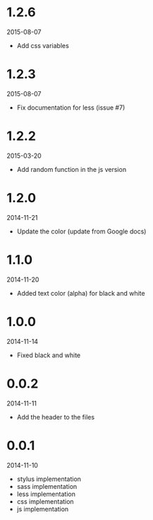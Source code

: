 # 1.2.6

2015-08-07

- Add css variables

# 1.2.3

2015-08-07

- Fix documentation for less (issue #7)

# 1.2.2

2015-03-20

- Add random function in the js version


# 1.2.0

2014-11-21

- Update the color (update from Google docs)

# 1.1.0

2014-11-20

- Added text color (alpha) for black and white

# 1.0.0

2014-11-14

- Fixed black and white

# 0.0.2

2014-11-11

- Add the header to the files

# 0.0.1

2014-11-10

 - stylus implementation
 - sass implementation
 - less implementation
 - css implementation
 - js implementation
